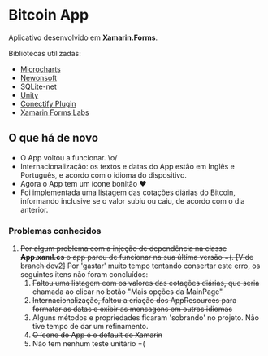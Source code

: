 # Bitcoin App

Aplicativo desenvolvido em __Xamarin.Forms__.

Bibliotecas utilizadas:
* [Microcharts](https://github.com/aloisdeniel/Microcharts)
* [Newonsoft](https://github.com/JamesNK/Newtonsoft.Json)
* [SQLite-net](https://github.com/praeclarum/sqlite-net)
* [Unity](https://github.com/unitycontainer/unity)
* [Conectify Plugin](https://github.com/jamesmontemagno/ConnectivityPlugin)
* [Xamarin Forms Labs](https://github.com/XLabs/Xamarin-Forms-Labs)

## O que há de novo

* O App voltou a funcionar. \o/
* Internacionalização: os textos e datas do App estão em Inglês e Português, e acordo com o idioma do dispositivo.
* Agora o App tem um ícone bonitão :heart:
* Foi implementada uma listagem das cotações diárias do Bitcoin, informando inclusive se o valor subiu ou caiu, de acordo com o dia anterior.

### Problemas conhecidos

1. ~~Por algum problema com a injeção de dependência na classe __App.xaml.cs__ o app parou de funcionar na sua última versão =(. [Vide branch dev2]~~ Por 'gastar' muito tempo tentando consertar este erro, os seguintes itens não foram concluídos:
   1. ~~Faltou uma listagem com os valores das cotações diárias, que seria chamada ao clicar no botão "Mais opções da MainPage"~~
   1. ~~Internacionalização, faltou a criação dos AppResources para formatar as datas e exibir as mensagens em outros idiomas~~
   1. Alguns métodos e propriedades ficaram 'sobrando' no projeto. Não tive tempo de dar um refinamento.
   1. ~~O ícone do App é o default do Xamarin~~
   1. Não tem nenhum teste unitário =(




